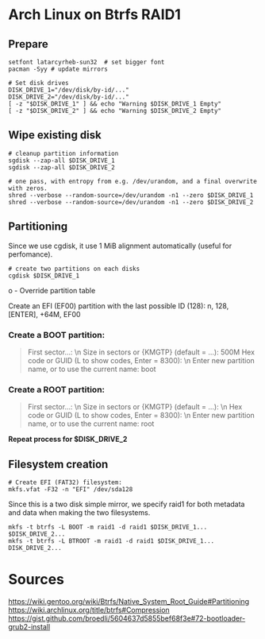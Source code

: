 # Arch Linux on Btrfs RAID1
## Prepare
```
setfont latarcyrheb-sun32  # set bigger font
pacman -Syy # update mirrors

# Set disk drives
DISK_DRIVE_1="/dev/disk/by-id/..."
DISK_DRIVE_2="/dev/disk/by-id/..."
[ -z "$DISK_DRIVE_1" ] && echo "Warning $DISK_DRIVE_1 Empty"
[ -z "$DISK_DRIVE_2" ] && echo "Warning $DISK_DRIVE_2 Empty"
```

## Wipe existing disk
```
# cleanup partition information
sgdisk --zap-all $DISK_DRIVE_1
sgdisk --zap-all $DISK_DRIVE_2

# one pass, with entropy from e.g. /dev/urandom, and a final overwrite with zeros.
shred --verbose --random-source=/dev/urandom -n1 --zero $DISK_DRIVE_1
shred --verbose --random-source=/dev/urandom -n1 --zero $DISK_DRIVE_2
```

## Partitioning
Since we use cgdisk, it use 1 MiB alignment automatically (useful for perfomance). 
```
# create two partitions on each disks
cgdisk $DISK_DRIVE_1
```
o - Override partition table

Create an EFI (EF00) partition with the last possible ID (128):
n, 128, [ENTER], +64M, EF00

### Create a BOOT partition:
> First sector...:
\n
> Size in sectors or {KMGTP} (default = ...): 
500M
> Hex code or GUID (L to show codes, Enter = 8300): 
\n
> Enter new partition name, or <Enter> to use the current name:
boot

### Create a ROOT partition:
> First sector...: 
\n
> Size in sectors or {KMGTP} (default = ...):
\n
> Hex code or GUID (L to show codes, Enter = 8300): 
\n
> Enter new partition name, or <Enter> to use the current name:
root

**Repeat process for $DISK_DRIVE_2**

## Filesystem creation
```
# Create EFI (FAT32) filesystem:
mkfs.vfat -F32 -n "EFI" /dev/sda128
```
  
Since this is a two disk simple mirror, we specify raid1 for both metadata and data when making the two filesystems.
```
mkfs -t btrfs -L BOOT -m raid1 -d raid1 $DISK_DRIVE_1... $DISK_DRIVE_2...
mkfs -t btrfs -L BTROOT -m raid1 -d raid1 $DISK_DRIVE_1... DISK_DRIVE_2...
```
  
  
# Sources
https://wiki.gentoo.org/wiki/Btrfs/Native_System_Root_Guide#Partitioning
https://wiki.archlinux.org/title/btrfs#Compression
https://gist.github.com/broedli/5604637d5855bef68f3e#72-bootloader-grub2-install
